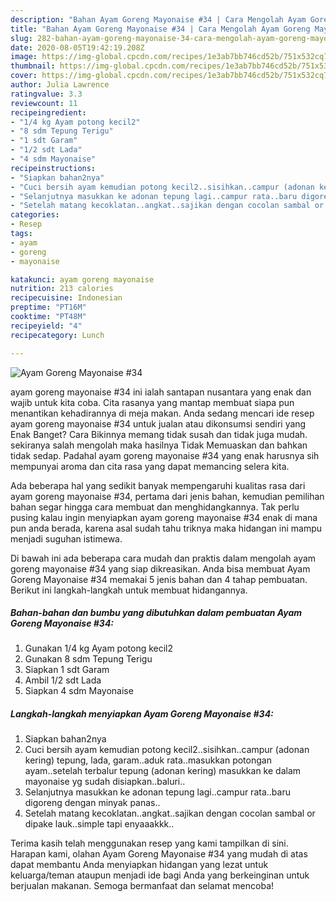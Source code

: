 ```yaml
---
description: "Bahan Ayam Goreng Mayonaise #34 | Cara Mengolah Ayam Goreng Mayonaise #34 Yang Enak Dan Lezat"
title: "Bahan Ayam Goreng Mayonaise #34 | Cara Mengolah Ayam Goreng Mayonaise #34 Yang Enak Dan Lezat"
slug: 282-bahan-ayam-goreng-mayonaise-34-cara-mengolah-ayam-goreng-mayonaise-34-yang-enak-dan-lezat
date: 2020-08-05T19:42:19.208Z
image: https://img-global.cpcdn.com/recipes/1e3ab7bb746cd52b/751x532cq70/ayam-goreng-mayonaise-34-foto-resep-utama.jpg
thumbnail: https://img-global.cpcdn.com/recipes/1e3ab7bb746cd52b/751x532cq70/ayam-goreng-mayonaise-34-foto-resep-utama.jpg
cover: https://img-global.cpcdn.com/recipes/1e3ab7bb746cd52b/751x532cq70/ayam-goreng-mayonaise-34-foto-resep-utama.jpg
author: Julia Lawrence
ratingvalue: 3.3
reviewcount: 11
recipeingredient:
- "1/4 kg Ayam potong kecil2"
- "8 sdm Tepung Terigu"
- "1 sdt Garam"
- "1/2 sdt Lada"
- "4 sdm Mayonaise"
recipeinstructions:
- "Siapkan bahan2nya"
- "Cuci bersih ayam kemudian potong kecil2..sisihkan..campur (adonan kering) tepung, lada, garam..aduk rata..masukkan potongan ayam..setelah terbalur tepung (adonan kering) masukkan ke dalam mayonaise yg sudah disiapkan..baluri.."
- "Selanjutnya masukkan ke adonan tepung lagi..campur rata..baru digoreng dengan minyak panas.."
- "Setelah matang kecoklatan..angkat..sajikan dengan cocolan sambal or dipake lauk..simple tapi enyaaakkk.."
categories:
- Resep
tags:
- ayam
- goreng
- mayonaise

katakunci: ayam goreng mayonaise 
nutrition: 213 calories
recipecuisine: Indonesian
preptime: "PT16M"
cooktime: "PT48M"
recipeyield: "4"
recipecategory: Lunch

---
```



![Ayam Goreng Mayonaise #34](https://img-global.cpcdn.com/recipes/1e3ab7bb746cd52b/751x532cq70/ayam-goreng-mayonaise-34-foto-resep-utama.jpg)


ayam goreng mayonaise #34 ini ialah santapan nusantara yang enak dan wajib untuk kita coba. Cita rasanya yang mantap membuat siapa pun menantikan kehadirannya di meja makan.
Anda sedang mencari ide resep ayam goreng mayonaise #34 untuk jualan atau dikonsumsi sendiri yang Enak Banget? Cara Bikinnya memang tidak susah dan tidak juga mudah. sekiranya salah mengolah maka hasilnya Tidak Memuaskan dan bahkan tidak sedap. Padahal ayam goreng mayonaise #34 yang enak harusnya sih mempunyai aroma dan cita rasa yang dapat memancing selera kita.



Ada beberapa hal yang sedikit banyak mempengaruhi kualitas rasa dari ayam goreng mayonaise #34, pertama dari jenis bahan, kemudian pemilihan bahan segar hingga cara membuat dan menghidangkannya. Tak perlu pusing kalau ingin menyiapkan ayam goreng mayonaise #34 enak di mana pun anda berada, karena asal sudah tahu triknya maka hidangan ini mampu menjadi suguhan istimewa.


Di bawah ini ada beberapa cara mudah dan praktis dalam mengolah ayam goreng mayonaise #34 yang siap dikreasikan. Anda bisa membuat Ayam Goreng Mayonaise #34 memakai 5 jenis bahan dan 4 tahap pembuatan. Berikut ini langkah-langkah untuk membuat hidangannya.

<!--inarticleads1-->

##### Bahan-bahan dan bumbu yang dibutuhkan dalam pembuatan Ayam Goreng Mayonaise #34:

1. Gunakan 1/4 kg Ayam potong kecil2
1. Gunakan 8 sdm Tepung Terigu
1. Siapkan 1 sdt Garam
1. Ambil 1/2 sdt Lada
1. Siapkan 4 sdm Mayonaise




<!--inarticleads2-->

##### Langkah-langkah menyiapkan Ayam Goreng Mayonaise #34:

1. Siapkan bahan2nya
1. Cuci bersih ayam kemudian potong kecil2..sisihkan..campur (adonan kering) tepung, lada, garam..aduk rata..masukkan potongan ayam..setelah terbalur tepung (adonan kering) masukkan ke dalam mayonaise yg sudah disiapkan..baluri..
1. Selanjutnya masukkan ke adonan tepung lagi..campur rata..baru digoreng dengan minyak panas..
1. Setelah matang kecoklatan..angkat..sajikan dengan cocolan sambal or dipake lauk..simple tapi enyaaakkk..




Terima kasih telah menggunakan resep yang kami tampilkan di sini. Harapan kami, olahan Ayam Goreng Mayonaise #34 yang mudah di atas dapat membantu Anda menyiapkan hidangan yang lezat untuk keluarga/teman ataupun menjadi ide bagi Anda yang berkeinginan untuk berjualan makanan. Semoga bermanfaat dan selamat mencoba!
